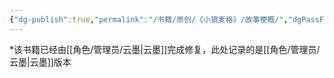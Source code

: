 ```yaml
---
{"dg-publish":true,"permalink":"/书籍/原创/《小狼麦格》/故事梗概/","dgPassFrontmatter":true}
---
```


*该书籍已经由[[角色/管理员/云墨\|云墨]]完成修复，此处记录的是[[角色/管理员/云墨\|云墨]]版本
